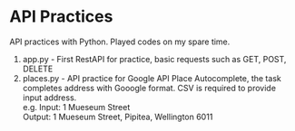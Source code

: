 # API Practices
API practices with Python. Played codes on my spare time.

1. app.py - First RestAPI for practice, basic requests such as GET, POST, DELETE
2. places.py - API practice for Google API Place Autocomplete, the task completes address with Gooogle format. CSV is required to provide input address.<br>
 e.g. Input: 1 Mueseum Street <br>
      Output: 1 Mueseum Street, Pipitea, Wellington 6011
